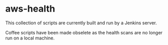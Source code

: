 # aws-health
<p>This collection of scripts are currently built and run by a Jenkins server.</p>
<p>Coffee scripts have been made obselete as the health scans are no longer run on a local machine.</p>
